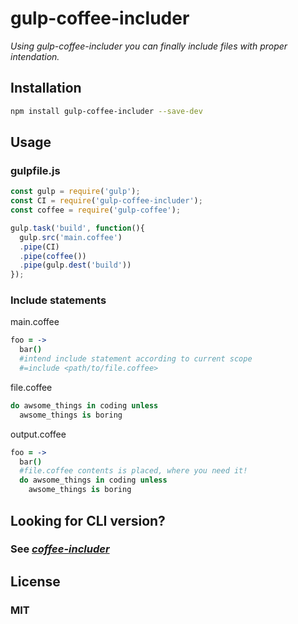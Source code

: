 # gulp-coffee-includer

*Using gulp-coffee-includer you can finally include files with proper intendation.*

## Installation

```bash
npm install gulp-coffee-includer --save-dev
```

## Usage

### gulpfile.js

```javascript
const gulp = require('gulp');
const CI = require('gulp-coffee-includer');
const coffee = require('gulp-coffee');

gulp.task('build', function(){
  gulp.src('main.coffee')
  .pipe(CI)
  .pipe(coffee())
  .pipe(gulp.dest('build'))
});
```

### Include statements

main.coffee

```coffeescript
foo = ->
  bar()
  #intend include statement according to current scope
  #=include <path/to/file.coffee>
```

file.coffee

```coffeescript
do awsome_things in coding unless
  awsome_things is boring
```

output.coffee

```coffeescript
foo = ->
  bar()
  #file.coffee contents is placed, where you need it!
  do awsome_things in coding unless
    awsome_things is boring
```

## Looking for CLI version?

### See [*coffee-includer*](https://github.com/Zydnar/coffee-includer)

## License

### MIT